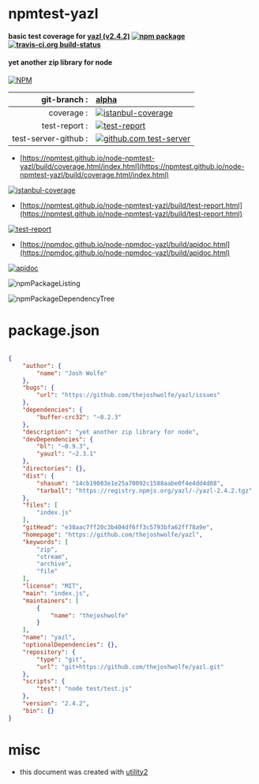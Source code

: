 # npmtest-yazl

#### basic test coverage for  [yazl (v2.4.2)](https://github.com/thejoshwolfe/yazl)  [![npm package](https://img.shields.io/npm/v/npmtest-yazl.svg?style=flat-square)](https://www.npmjs.org/package/npmtest-yazl) [![travis-ci.org build-status](https://api.travis-ci.org/npmtest/node-npmtest-yazl.svg)](https://travis-ci.org/npmtest/node-npmtest-yazl)

#### yet another zip library for node

[![NPM](https://nodei.co/npm/yazl.png?downloads=true&downloadRank=true&stars=true)](https://www.npmjs.com/package/yazl)

| git-branch : | [alpha](https://github.com/npmtest/node-npmtest-yazl/tree/alpha)|
|--:|:--|
| coverage : | [![istanbul-coverage](https://npmtest.github.io/node-npmtest-yazl/build/coverage.badge.svg)](https://npmtest.github.io/node-npmtest-yazl/build/coverage.html/index.html)|
| test-report : | [![test-report](https://npmtest.github.io/node-npmtest-yazl/build/test-report.badge.svg)](https://npmtest.github.io/node-npmtest-yazl/build/test-report.html)|
| test-server-github : | [![github.com test-server](https://npmtest.github.io/node-npmtest-yazl/GitHub-Mark-32px.png)](https://npmtest.github.io/node-npmtest-yazl/build/app/index.html) | | build-artifacts : | [![build-artifacts](https://npmtest.github.io/node-npmtest-yazl/glyphicons_144_folder_open.png)](https://github.com/npmtest/node-npmtest-yazl/tree/gh-pages/build)|

- [https://npmtest.github.io/node-npmtest-yazl/build/coverage.html/index.html](https://npmtest.github.io/node-npmtest-yazl/build/coverage.html/index.html)

[![istanbul-coverage](https://npmtest.github.io/node-npmtest-yazl/build/screenCapture.buildCi.browser.%252Ftmp%252Fbuild%252Fcoverage.lib.html.png)](https://npmtest.github.io/node-npmtest-yazl/build/coverage.html/index.html)

- [https://npmtest.github.io/node-npmtest-yazl/build/test-report.html](https://npmtest.github.io/node-npmtest-yazl/build/test-report.html)

[![test-report](https://npmtest.github.io/node-npmtest-yazl/build/screenCapture.buildCi.browser.%252Ftmp%252Fbuild%252Ftest-report.html.png)](https://npmtest.github.io/node-npmtest-yazl/build/test-report.html)

- [https://npmdoc.github.io/node-npmdoc-yazl/build/apidoc.html](https://npmdoc.github.io/node-npmdoc-yazl/build/apidoc.html)

[![apidoc](https://npmdoc.github.io/node-npmdoc-yazl/build/screenCapture.buildCi.browser.%252Ftmp%252Fbuild%252Fapidoc.html.png)](https://npmdoc.github.io/node-npmdoc-yazl/build/apidoc.html)

![npmPackageListing](https://npmtest.github.io/node-npmtest-yazl/build/screenCapture.npmPackageListing.svg)

![npmPackageDependencyTree](https://npmtest.github.io/node-npmtest-yazl/build/screenCapture.npmPackageDependencyTree.svg)



# package.json

```json

{
    "author": {
        "name": "Josh Wolfe"
    },
    "bugs": {
        "url": "https://github.com/thejoshwolfe/yazl/issues"
    },
    "dependencies": {
        "buffer-crc32": "~0.2.3"
    },
    "description": "yet another zip library for node",
    "devDependencies": {
        "bl": "~0.9.3",
        "yauzl": "~2.3.1"
    },
    "directories": {},
    "dist": {
        "shasum": "14cb19083e1e25a70092c1588aabe0f4e4dd4d88",
        "tarball": "https://registry.npmjs.org/yazl/-/yazl-2.4.2.tgz"
    },
    "files": [
        "index.js"
    ],
    "gitHead": "e38aac7ff20c3b404df6ff3c5793bfa62ff78a9e",
    "homepage": "https://github.com/thejoshwolfe/yazl",
    "keywords": [
        "zip",
        "stream",
        "archive",
        "file"
    ],
    "license": "MIT",
    "main": "index.js",
    "maintainers": [
        {
            "name": "thejoshwolfe"
        }
    ],
    "name": "yazl",
    "optionalDependencies": {},
    "repository": {
        "type": "git",
        "url": "git+https://github.com/thejoshwolfe/yazl.git"
    },
    "scripts": {
        "test": "node test/test.js"
    },
    "version": "2.4.2",
    "bin": {}
}
```



# misc
- this document was created with [utility2](https://github.com/kaizhu256/node-utility2)
